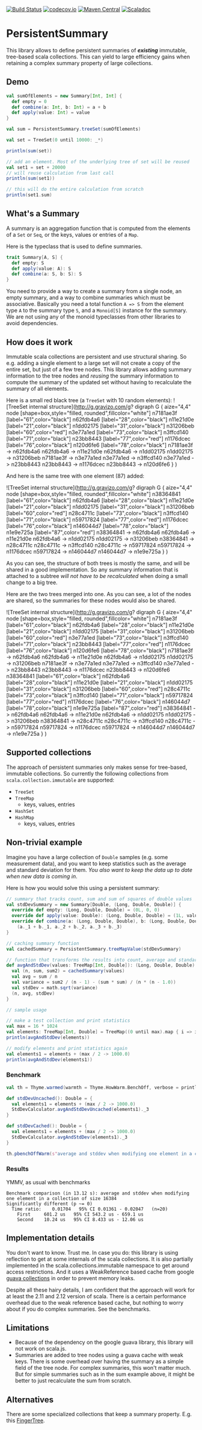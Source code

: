 [![Build Status](https://travis-ci.org/rklaehn/persistentsummary.png)](https://travis-ci.org/rklaehn/persistentsummary)
[![codecov.io](http://codecov.io/github/rklaehn/persistentsummary/coverage.svg?branch=master)](http://codecov.io/github/rklaehn/persistentsummary?branch=master)
[![Maven Central](https://maven-badges.herokuapp.com/maven-central/com.rklaehn/persistentsummary_2.11/badge.svg)](https://maven-badges.herokuapp.com/maven-central/com.rklaehn/persistentsummary_2.11)
[![Scaladoc](http://javadoc-badge.appspot.com/com.rklaehn/persistentsummary_2.11.svg?label=scaladoc)](http://javadoc-badge.appspot.com/com.rklaehn/persistentsummary_2.11#com.rklaehn.persistentsummary.PersistentSummary$)

# PersistentSummary

This library allows to define persistent summaries of ***existing*** immutable, tree-based scala collections. This can yield to large efficiency gains when retaining a complex summary property of large collections.

## Demo

```scala
val sumOfElements = new Summary[Int, Int] {
  def empty = 0
  def combine(a: Int, b: Int) = a + b
  def apply(value: Int) = value
}

val sum = PersistentSummary.treeSet(sumOfElements)

val set = TreeSet(0 until 10000: _*)

println(sum(set))

// add an element. Most of the underlying tree of set will be reused
val set1 = set + 20000
// will reuse calculation from last call
println(sum(set1))

// this will do the entire calculation from scratch
println(set1.sum)
```

## What's a Summary

A summary is an aggregation function that is computed from the elements of a `Set` or `Seq`, or the keys, values or entries of a `Map`.

Here is the typeclass that is used to define summaries.

```scala
trait Summary[A, S] {
  def empty: S
  def apply(value: A): S
  def combine(a: S, b: S): S
}
```

You need to provide a way to create a summary from a single node, an empty summary, and a way to combine summaries which must be associative. Basically you need a total function `A => S` from the element type `A` to the summary type `S`, and a `Monoid[S]` instance for the summary. We are not using any of the monoid typeclasses from other libraries to avoid dependencies.

## How does it work

Immutable scala collections are persistent and use structural sharing. So e.g. adding a single element to a large set will not create a copy of the entire set, but just of a few tree nodes. This library allows adding summary information to the tree nodes and *reusing* the summary information to compute the summary of the updated set without having to recalculate the summary of all elements.

Here is a small red black tree (a `TreeSet` with 10 random elements):
![TreeSet internal structure](http://g.gravizo.com/g?
digraph G {
  aize="4,4"
  node [shape=box,style="filled, rounded",fillcolor="white"]
  n7181ae3f [label="61",color="black"]
  n62fdb4a6 [label="28",color="black"]
  n11e21d0e [label="21",color="black"]
  n1dd02175 [label="31",color="black"]
  n31206beb [label="60",color="red"]
  n3e77a1ed [label="73",color="black"]
  n3ffcd140 [label="71",color="black"]
  n23bb8443 [label="77",color="red"]
  n1176dcec [label="76",color="black"]
  n120d6fe6 [label="78",color="black"]
  n7181ae3f -> n62fdb4a6
  n62fdb4a6 -> n11e21d0e
  n62fdb4a6 -> n1dd02175
  n1dd02175 -> n31206beb
  n7181ae3f -> n3e77a1ed
  n3e77a1ed -> n3ffcd140
  n3e77a1ed -> n23bb8443
  n23bb8443 -> n1176dcec
  n23bb8443 -> n120d6fe6
}
)

And here is the same tree with one element (87) added:

![TreeSet internal structure](http://g.gravizo.com/g?
digraph G {
  aize="4,4"
  node [shape=box,style="filled, rounded",fillcolor="white"]
  n38364841 [label="61",color="black"]
  n62fdb4a6 [label="28",color="black"]
  n11e21d0e [label="21",color="black"]
  n1dd02175 [label="31",color="black"]
  n31206beb [label="60",color="red"]
  n28c4711c [label="73",color="black"]
  n3ffcd140 [label="71",color="black"]
  n59717824 [label="77",color="red"]
  n1176dcec [label="76",color="black"]
  n146044d7 [label="78",color="black"]
  n1e9e725a [label="87",color="red"]
  n38364841 -> n62fdb4a6
  n62fdb4a6 -> n11e21d0e
  n62fdb4a6 -> n1dd02175
  n1dd02175 -> n31206beb
  n38364841 -> n28c4711c
  n28c4711c -> n3ffcd140
  n28c4711c -> n59717824
  n59717824 -> n1176dcec
  n59717824 -> n146044d7
  n146044d7 -> n1e9e725a
}
)

As you can see, the structure of both trees is mostly the same, and will be shared in a good implementation. So any summary information that is attached to a subtree *will not have to be recalculated* when doing a small change to a big tree.

Here are the two trees merged into one. As you can see, a lot of the nodes are shared, so the summaries for these nodes would also be shared.

![TreeSet internal structure](http://g.gravizo.com/g?
digraph G {
  aize="4,4"
  node [shape=box,style="filled, rounded",fillcolor="white"]
  n7181ae3f [label="61",color="black"]
  n62fdb4a6 [label="28",color="black"]
  n11e21d0e [label="21",color="black"]
  n1dd02175 [label="31",color="black"]
  n31206beb [label="60",color="red"]
  n3e77a1ed [label="73",color="black"]
  n3ffcd140 [label="71",color="black"]
  n23bb8443 [label="77",color="red"]
  n1176dcec [label="76",color="black"]
  n120d6fe6 [label="78",color="black"]
  n7181ae3f -> n62fdb4a6
  n62fdb4a6 -> n11e21d0e
  n62fdb4a6 -> n1dd02175
  n1dd02175 -> n31206beb
  n7181ae3f -> n3e77a1ed
  n3e77a1ed -> n3ffcd140
  n3e77a1ed -> n23bb8443
  n23bb8443 -> n1176dcec
  n23bb8443 -> n120d6fe6
  n38364841 [label="61",color="black"]
  n62fdb4a6 [label="28",color="black"]
  n11e21d0e [label="21",color="black"]
  n1dd02175 [label="31",color="black"]
  n31206beb [label="60",color="red"]
  n28c4711c [label="73",color="black"]
  n3ffcd140 [label="71",color="black"]
  n59717824 [label="77",color="red"]
  n1176dcec [label="76",color="black"]
  n146044d7 [label="78",color="black"]
  n1e9e725a [label="87",color="red"]
  n38364841 -> n62fdb4a6
  n62fdb4a6 -> n11e21d0e
  n62fdb4a6 -> n1dd02175
  n1dd02175 -> n31206beb
  n38364841 -> n28c4711c
  n28c4711c -> n3ffcd140
  n28c4711c -> n59717824
  n59717824 -> n1176dcec
  n59717824 -> n146044d7
  n146044d7 -> n1e9e725a
}
)

## Supported collections

The approach of persistent summaries only makes sense for tree-based, immutable collections. So currently the following collections from `scala.collection.immutable` are supported:

- `TreeSet`
- `TreeMap`
  - keys, values, entries
- `HashSet`
- `HashMap`
  - keys, values, entries

## Non-trivial example

Imagine you have a large collection of `Double` samples (e.g. some measurement data), and you want to keep statistics such as the average and standard deviation for them. *You also want to keep the data up to date when new data is coming in*.

Here is how you would solve this using a persistent summary:

```scala
// summary that tracks count, sum and sum of squares of double values
val stdDevSummary = new Summary[Double, (Long, Double, Double)] {
  override def empty: (Long, Double, Double) = (0L, 0, 0)
  override def apply(value: Double): (Long, Double, Double) = (1L, value, value * value)
  override def combine(a: (Long, Double, Double), b: (Long, Double, Double)): (Long, Double, Double) =
    (a._1 + b._1, a._2 + b._2, a._3 + b._3)
}

// caching summary function
val cachedSummary = PersistentSummary.treeMapValue(stdDevSummary)

// function that transforms the results into count, average and standard deviation
def avgAndStdDev(values: TreeMap[Int, Double]): (Long, Double, Double) = {
  val (n, sum, sum2) = cachedSummary(values)
  val avg = sum / n
  val variance = sum2 / (n - 1) - (sum * sum) / (n * (n - 1.0))
  val stdDev = math.sqrt(variance)
  (n, avg, stdDev)
}

// sample usage

// make a test collection and print statistics
val max = 16 * 1024
val elements: TreeMap[Int, Double] = TreeMap((0 until max).map { i => i -> (i % 16).toDouble }: _*)
println(avgAndStdDev(elements))

// modify elements and print statistics again
val elements1 = elements + (max / 2 -> 1000.0)
println(avgAndStdDev(elements1))
```

### Benchmark

```scala
val th = Thyme.warmed(warmth = Thyme.HowWarm.BenchOff, verbose = println)

def stdDevUncached(): Double = {
  val elements1 = elements + (max / 2 -> 1000.0)
  StdDevCalculator.avgAndStdDevUncached(elements1)._3
}

def stdDevCached(): Double = {
  val elements1 = elements + (max / 2 -> 1000.0)
  StdDevCalculator.avgAndStdDev(elements1)._3
}

th.pbenchOffWarm(s"average and stddev when modifying one element in a collection of size $max")(th.Warm(stdDevUncached()))(th.Warm(stdDevCached()))
```

### Results

YMMV, as usual with benchmarks

```
Benchmark comparison (in 13.12 s): average and stddev when modifying one element in a collection of size 16384
Significantly different (p ~= 0)
  Time ratio:    0.01704   95% CI 0.01361 - 0.02047   (n=20)
    First     601.2 us   95% CI 543.2 us - 659.1 us
    Second    10.24 us   95% CI 8.433 us - 12.06 us
```

## Implementation details

You don't want to know. Trust me. In case you do: this library is using reflection to get at some internals of the scala collections. It is also partially implemented in the scala.collections.immutable namespace to get around access restrictions. And it uses a WeakReference based cache from google [guava collections](https://github.com/google/guava) in order to prevent memory leaks.

Despite all these hairy details, I am confident that the approach will work for at least the 2.11 and 2.12 version of scala. There is a certain performance overhead due to the weak reference based cache, but nothing to worry about if you do complex summaries. See the benchmarks.

## Limitations

- Because of the dependency on the google guava library, this library will not work on scala.js.
- Summaries are added to tree nodes using a guava cache with weak keys. There is some overhead over having the summary as a simple field of the tree node. For complex summaries, this won't matter much. But for simple summaries such as in the sum example above, it might be better to just recalculate the sum from scratch.

## Alternatives

There are some specialized collections that keep a summary property. E.g. this [FingerTree](https://github.com/Sciss/FingerTree).
